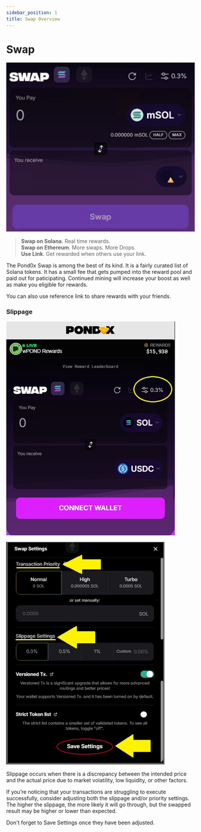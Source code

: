 ```yaml
---
sidebar_position: 1
title: Swap Overview
---
```


# Swap

![Swap](image.png)

>**Swap on Solana**. Real time rewards.\
>**Swap on Ethereum**. More swaps. More Drops.\
>**Use Link**. Get rewarded when others use your link.

The Pond0x Swap is among the best of its kind.  It is a fairly curated list of Solana tokens.  It has a small fee that gets pumped into the reward pool and paid out for paticipating.  Continued mining will increase your boost as well as make you eligible for rewards.

You can also use reference link to share rewards with your friends.

### Slippage

![Slippage](slippage.png)

![Slippage2](slippage-2.png)

Slippage occurs when there is a discrepancy between the intended price and the actual price due to market volatility, low liquidity, or other factors.

If you’re noticing that your transactions are struggling to execute successfully, consider adjusting both the slippage and/or priority settings.  The higher the slippage, the more likely it will go through, but the swapped result may be higher or lower than expected.

Don't forget to Save Settings once they have been adjusted. 
